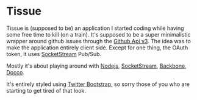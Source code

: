 # Tissue
Tissue is (supposed to be) an application I started coding while having some free time to
kill (on a train). It's supposed to be a super minimalistic wrapper around github
issues through the [Github Api v3][gapi]. The idea was to make the
application entirely client side. Except for one thing, the OAuth token, it uses
[SocketStream][] Pub/Sub.

Mostly it's about playing around with [Nodejs][node], [SocketStream][],
[Backbone][], [Docco][].

It's entirely styled using [Twitter Bootstrap][bootstrap], so
sorry those of you who are starting to get tired of that look.

[gapi]: http://developer.github.com/v3/
[node]: http://nodejs.org
[SocketStream]: https://github.com/socketstream/socketstream
[Backbone]: http://backbonejs.org/
[Docco]: https://github.com/justindujardin/docco
[docs]: https://github.com/ullmark/tissue/tree/master/docs
[bootstrap]: http://twitter.github.com/bootstrap/
